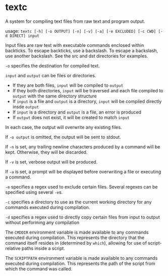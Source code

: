 # textc
A system for compiling text files from raw text and program output.

usage: `textc [-h] [-o OUTPUT] [-n] [-v] [-a] [-e EXCLUDED] [-c CWD] [-d DIRECT] input`

Input files are raw text with executable commands enclosed within backticks. To escape backticks, use a backslash. To escape a backslash, use another backslash. See the src and dst directories for examples.

`-o` specifies the destination for compiled text.

`input` and `output` can be files or directories.

 - If they are both files, `input` will be compiled to `output`
 - If they both directories, `input` will be traversed and each file compiled to `output` with the same directory structure
 - If `input` is a file and `output` is a directory, `input` will be compiled directly insde `output`
 - If `input` is a directory and `output` is a file, an error is produced
 - If `output` does not exist, it will be created to match `input`

In each case, the output will overwrite any existing files.

If `-o output` is omitted, the output will be sent to stdout. 

If `-n` is set, any trailing newline characters produced by a command will be kept. Otherwise, they will be discarded.

If `-v` is set, verbose output will be produced.

If `-a` is set, a prompt will be displayed before overwriting a file or executing a command.

`-e` specifies a regex used to exclude certain files. Several regexes can be specified using several `-e`s.

`-c` specifies a directory to use as the current working directory for any commands executed during compilation.

`-d` specifies a regex used to directly copy certain files from input to output without performing any compilation

The `CMDDIR` environment variable is made available to any commands executed during compilation. This represents the directory that the command itself resides in (determined by `which`), allowing for use of script-relative paths inside a script.

The `SCRIPTPATH` environment variable is made available to any commands executed during compilation. This represents the path of the script from which the command was called.
